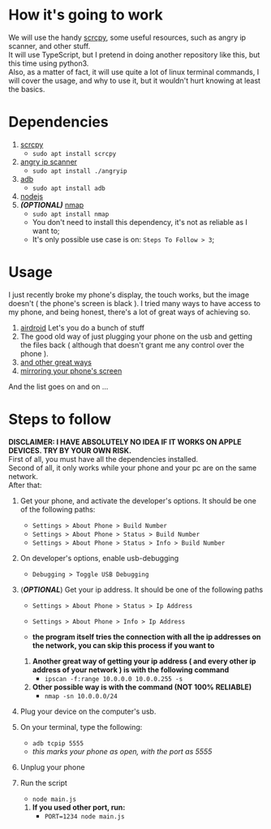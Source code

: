 # How it's going to work
We will use the handy [scrcpy](https://github.com/Genymobile/scrcpy), some useful resources, such as angry ip scanner, and other stuff.  
It will use TypeScript, but I pretend in doing another repository like this, but this time using python3.  
Also, as a matter of fact, it will use quite a lot of linux terminal commands, I will cover the usage, and why to use it, but it wouldn't hurt knowing at least the basics.  

# Dependencies
1. [scrcpy](https://github.com/Genymobile/scrcpy)
    * `sudo apt install scrcpy`
1. [angry ip scanner](https://angryip.org/download/#linux)
    * `sudo apt install ./angryip`
1. [adb](https://www.xda-developers.com/install-adb-windows-macos-linux/)
    * `sudo apt install adb`
1. [nodejs](https://nodejs.org/en/)
1. ***(OPTIONAL)*** [nmap](https://nmap.org/)
    * `sudo apt install nmap`
    * You don't need to install this dependency, it's not as reliable as I want to;
    * It's only possible use case is on: `Steps To Follow > 3`;

# Usage
I just recently broke my phone's display, the touch works, but the image doesn't ( the phone's screen is black ). I tried many ways to have access to my phone, and being honest, there's a lot of great ways of achieving so.  
1. [airdroid](web.airdroid.com) Let's you do a bunch of stuff
1. The good old way of just plugging your phone on the usb and getting the files back ( although that doesn't grant me any control over the phone ).
1. [and other great ways](https://www.androidauthority.com/control-android-from-pc-854442/)
1. [mirroring your phone's screen](https://www.howtogeek.com/430466/how-to-mirror-and-control-your-android-phone-on-any-windows-pc/)
  
And the list goes on and on ...

# Steps to follow
**DISCLAIMER: I HAVE ABSOLUTELY NO IDEA IF IT WORKS ON APPLE DEVICES. TRY BY YOUR OWN RISK.**  
First of all, you must have all the dependencies installed.  
Second of all, it only works while your phone and your pc are on the same network.  
After that:
1. Get your phone, and activate the developer's options. It should be one of the following paths:
    * `Settings > About Phone > Build Number`
    * `Settings > About Phone > Status > Build Number`
    * `Settings > About Phone > Status > Info > Build Number`
1. On developer's options, enable usb-debugging
    * `Debugging > Toggle USB Debugging`

1. (***OPTIONAL***) Get your ip address. It should be one of the following paths

    * `Settings > About Phone > Status > Ip Address`
    * `Settings > About Phone > Info > Ip Address`

    * **the program itself tries the connection with all the ip addresses on the network, you can skip this process if you want to**

    1. **Another great way of getting your ip address ( and every other ip address of your network ) is with the following command**
        * `ipscan -f:range 10.0.0.0 10.0.0.255 -s`
    1. **Other possible way is with the command (NOT 100% RELIABLE)**
        * `nmap -sn 10.0.0.0/24`
1. Plug your device on the computer's usb.
1. On your terminal, type the following:
    * `adb tcpip 5555`
    * *this marks your phone as open, with the port as 5555*
1. Unplug your phone
1. Run the script
    * `node main.js`
    1. **If you used other port, run:**
        * `PORT=1234 node main.js`